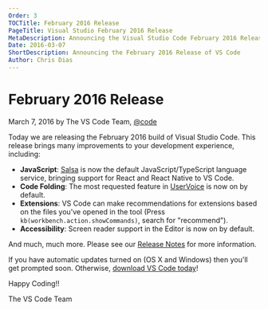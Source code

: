 ```yaml
---
Order: 3
TOCTitle: February 2016 Release
PageTitle: Visual Studio February 2016 Release
MetaDescription: Announcing the Visual Studio Code February 2016 Release
Date: 2016-03-07
ShortDescription: Announcing the February 2016 Release of VS Code
Author: Chris Dias
---
```


# February 2016 Release

March 7, 2016 by The VS Code Team, [@code](https://twitter.com/code)

Today we are releasing the February 2016 build of Visual Studio Code. This release brings many improvements to your development experience, including:

* **JavaScript**: [Salsa](https://github.com/Microsoft/TypeScript/issues/4789) is now the default JavaScript/TypeScript language service, bringing support for React and React Native to VS Code.
* **Code Folding**: The most requested feature in [UserVoice](https://visualstudio.uservoice.com/forums/293070-visual-studio-code/suggestions/7752321-add-code-folding-support) is now on by default.
* **Extensions**: VS Code can make recommendations for extensions based on the files you've opened in the tool (Press `kb(workbench.action.showCommands)`, search for "recommend").
* **Accessibility**: Screen reader support in the Editor is now on by default.

And much, much more. Please see our [Release Notes](http://go.microsoft.com/fwlink/?LinkID=533483) for more information.

If you have automatic updates turned on (OS X and Windows) then you'll get prompted soon. Otherwise, [download VS Code today](https://code.visualstudio.com)!

Happy Coding!!

The VS Code Team
